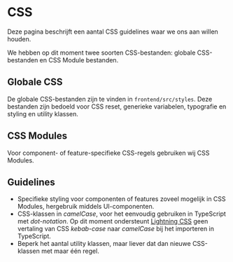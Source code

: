 # CSS
Deze pagina beschrijft een aantal CSS guidelines waar we ons aan willen houden.

We hebben op dit moment twee soorten CSS-bestanden: globale CSS-bestanden en CSS Module bestanden.

## Globale CSS
De globale CSS-bestanden zijn te vinden in `frontend/src/styles`. Deze bestanden zijn bedoeld voor CSS reset, generieke variabelen, typografie en styling en utility klassen.

## CSS Modules
Voor component- of feature-specifieke CSS-regels gebruiken wij CSS Modules. 

## Guidelines
- Specifieke styling voor componenten of features zoveel mogelijk in CSS Modules, hergebruik middels UI-componenten.
- CSS-klassen in _camelCase_, voor het eenvoudig gebruiken in TypeScript met _dot-notation_. Op dit moment ondersteunt [Lightning CSS](https://lightningcss.dev/) geen vertaling van CSS _kebab-case_ naar _camelCase_ bij het importeren in TypeScript. 
- Beperk het aantal utility klassen, maar liever dat dan nieuwe CSS-klassen met maar één regel.
